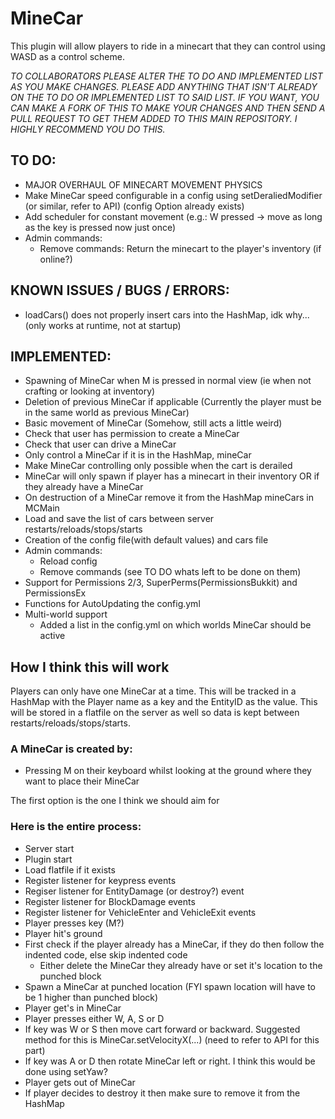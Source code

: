 MineCar
=======
This plugin will allow players to ride in a minecart that they can control using WASD as a control scheme.


*TO COLLABORATORS
PLEASE ALTER THE TO DO AND IMPLEMENTED LIST AS YOU MAKE CHANGES.
PLEASE ADD ANYTHING THAT ISN'T ALREADY ON THE TO DO OR IMPLEMENTED LIST TO SAID LIST.
IF YOU WANT, YOU CAN MAKE A FORK OF THIS TO MAKE YOUR CHANGES AND THEN SEND A PULL REQUEST
TO GET THEM ADDED TO THIS MAIN REPOSITORY. I HIGHLY RECOMMEND YOU DO THIS.*

TO DO:
------
 - MAJOR OVERHAUL OF MINECART MOVEMENT PHYSICS
 - Make MineCar speed configurable in a config using setDeraliedModifier (or similar, refer to API) (config Option already exists)
 - Add scheduler for constant movement (e.g.: W pressed -> move as long as the key is pressed now just once)
 - Admin commands:
	- Remove commands: Return the minecart to the player's inventory (if online?)

KNOWN ISSUES / BUGS / ERRORS:
-----------------------------
 - loadCars() does not properly insert cars into the HashMap, idk why... (only works at runtime, not at startup)

IMPLEMENTED:
------------
 - Spawning of MineCar when M is pressed in normal view (ie when not crafting or looking at inventory)
 - Deletion of previous MineCar if applicable (Currently the player must be in the same world as previous MineCar)
 - Basic movement of MineCar (Somehow, still acts a little weird)
 - Check that user has permission to create a MineCar
 - Check that user can drive a MineCar
 - Only control a MineCar if it is in the HashMap, mineCar
 - Make MineCar controlling only possible when the cart is derailed
 - MineCar will only spawn if player has a minecart in their inventory OR if they already have a MineCar
 - On destruction of a MineCar remove it from the HashMap mineCars in MCMain
 - Load and save the list of cars between server restarts/reloads/stops/starts
 - Creation of the config file(with default values) and cars file
 - Admin commands:
    - Reload config
    - Remove commands (see TO DO whats left to be done on them)
 - Support for Permissions 2/3, SuperPerms(PermissionsBukkit) and PermissionsEx
 - Functions for AutoUpdating the config.yml
 - Multi-world support
    - Added a list in the config.yml on which worlds MineCar should be active

How I think this will work
--------------------------

Players can only have one MineCar at a time. This will be tracked in a HashMap with the Player name as a key and
the EntityID as the value. This will be stored in a flatfile on the server as well so data is kept between
restarts/reloads/stops/starts.

### A MineCar is created by:
 - Pressing M on their keyboard whilst looking at the ground where they want to place their MineCar

The first option is the one I think we should aim for

### Here is the entire process:

- Server start
- Plugin start
- Load flatfile if it exists
- Register listener for keypress events
- Regiser listener for EntityDamage (or destroy?) event
- Register listener for BlockDamage events
- Register listener for VehicleEnter and VehicleExit events
- Player presses key (M?)
- Player hit's ground
- First check if the player already has a MineCar, if they do then follow the indented code, else skip indented code
	- Either delete the MineCar they already have or set it's location to the punched block
- Spawn a MineCar at punched location (FYI spawn location will have to be 1 higher than punched block)
- Player get's in MineCar
- Player presses either W, A, S or D
- If key was W or S then move cart forward or backward. Suggested method for this is MineCar.setVelocityX(...) (need to refer to API for this part)
- If key was A or D then rotate MineCar left or right. I think this would be done using setYaw?
- Player gets out of MineCar
- If player decides to destroy it then make sure to remove it from the HashMap